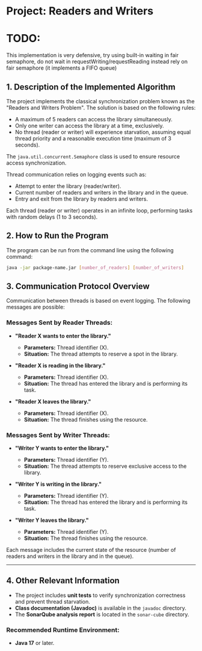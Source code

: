 # Project: Readers and Writers
# TODO:
This implementation is very defensive, try using built-in waiting in fair semaphore,
do not wait in requestWriting/requestReading instead rely on fair semaphore (it implements a FIFO queue)
## 1. Description of the Implemented Algorithm

The project implements the classical synchronization problem known as the "Readers and Writers Problem". The solution is based on the following rules:

- A maximum of 5 readers can access the library simultaneously.
- Only one writer can access the library at a time, exclusively.
- No thread (reader or writer) will experience starvation, assuming equal thread priority and a reasonable execution time (maximum of 3 seconds).

The `java.util.concurrent.Semaphore` class is used to ensure resource access synchronization.

Thread communication relies on logging events such as:

- Attempt to enter the library (reader/writer).
- Current number of readers and writers in the library and in the queue.
- Entry and exit from the library by readers and writers.

Each thread (reader or writer) operates in an infinite loop, performing tasks with random delays (1 to 3 seconds).

## 2. How to Run the Program

The program can be run from the command line using the following command:

```bash
java -jar package-name.jar [number_of_readers] [number_of_writers]
```
## 3. Communication Protocol Overview

Communication between threads is based on event logging. The following messages are possible:

### Messages Sent by Reader Threads:
- **"Reader X wants to enter the library."**  
  - **Parameters:** Thread identifier (X).  
  - **Situation:** The thread attempts to reserve a spot in the library.

- **"Reader X is reading in the library."**  
  - **Parameters:** Thread identifier (X).  
  - **Situation:** The thread has entered the library and is performing its task.

- **"Reader X leaves the library."**  
  - **Parameters:** Thread identifier (X).  
  - **Situation:** The thread finishes using the resource.

### Messages Sent by Writer Threads:
- **"Writer Y wants to enter the library."**  
  - **Parameters:** Thread identifier (Y).  
  - **Situation:** The thread attempts to reserve exclusive access to the library.

- **"Writer Y is writing in the library."**  
  - **Parameters:** Thread identifier (Y).  
  - **Situation:** The thread has entered the library and is performing its task.

- **"Writer Y leaves the library."**  
  - **Parameters:** Thread identifier (Y).  
  - **Situation:** The thread finishes using the resource.

Each message includes the current state of the resource (number of readers and writers in the library and in the queue).

---

## 4. Other Relevant Information

- The project includes **unit tests** to verify synchronization correctness and prevent thread starvation.
- **Class documentation (Javadoc)** is available in the `javadoc` directory.
- The **SonarQube analysis report** is located in the `sonar-cube` directory.

### Recommended Runtime Environment:
- **Java 17** or later.
